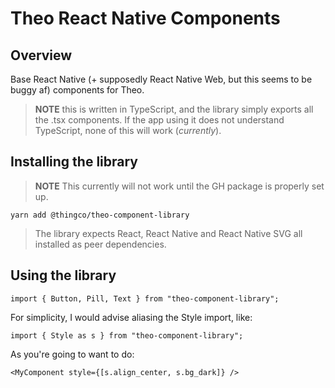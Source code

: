 # Theo React Native Components

## Overview

Base React Native (+ supposedly React Native Web, but this seems to be buggy af)
components for Theo.

> **NOTE** this is written in TypeScript, and the library simply exports all the
> .tsx components. If the app using it does not understand TypeScript, none of this
> will work (_currently_).

## Installing the library

> **NOTE** This currently will not work until the GH package is properly set up.

```
yarn add @thingco/theo-component-library
```

> The library expects React, React Native and React Native SVG all installed as
> peer dependencies.

## Using the library

```
import { Button, Pill, Text } from "theo-component-library";
```

For simplicity, I would advise aliasing the Style import, like:

```
import { Style as s } from "theo-component-library";
```

As you're going to want to do:

```
<MyComponent style={[s.align_center, s.bg_dark]} />
```
